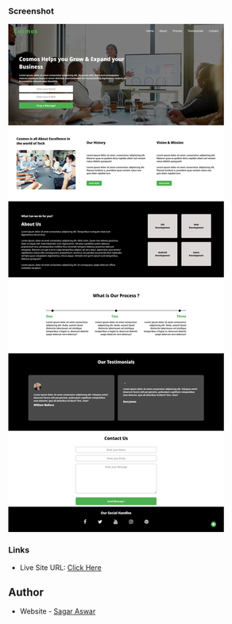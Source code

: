 ### Screenshot

![](ScreenShot.png)

### Links

- Live Site URL: [Click Here](https://sagar-aswar.github.io/Marketing-Agency-Website1/)

## Author

- Website - [Sagar Aswar](https://github.com/sagar-aswar)